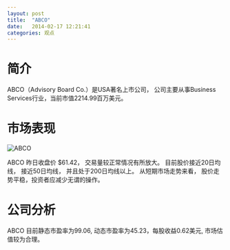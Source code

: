 ```yaml
---
layout: post
title:  "ABCO"
date:   2014-02-17 12:21:41
categories: 观点
---
```


# 简介
ABCO（Advisory Board Co.）是USA著名上市公司，
公司主要从事Business Services行业，当前市值2214.99百万美元。

# 市场表现

![ABCO](http://finviz.com/chart.ashx?t=ABCO&ty=c&ta=1&p=d&s=l)

ABCO 昨日收盘价 $61.42，
交易量较正常情况有所放大。
目前股价接近20日均线，
接近50日均线，
并且处于200日均线以上。
从短期市场走势来看，
股价走势平稳，投资者应减少无谓的操作。

# 公司分析
ABCO 目前静态市盈率为99.06, 动态市盈率为45.23，每股收益0.62美元,
市场估值较为合理。
